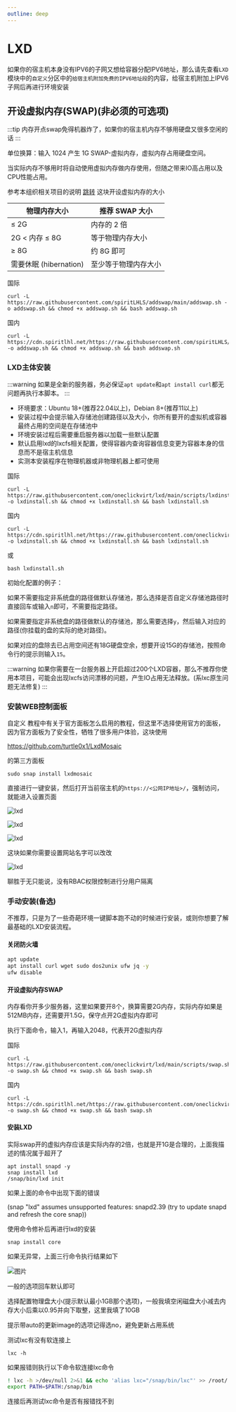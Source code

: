 ```yaml
---
outline: deep
---
```


# LXD

如果你的宿主机本身没有IPV6的子网又想给容器分配IPV6地址，那么请先查看```LXD```模块中的```自定义```分区中的```给宿主机附加免费的IPV6地址段```的内容，给宿主机附加上IPV6子网后再进行环境安装

## 开设虚拟内存(SWAP)(非必须的可选项)

:::tip
内存开点swap免得机器炸了，如果你的宿主机内存不够用硬盘又很多空闲的话
:::

单位换算：输入 1024 产生 1G SWAP-虚拟内存，虚拟内存占用硬盘空间。

当实际内存不够用时将自动使用虚拟内存做内存使用，但随之带来IO高占用以及CPU性能占用。

参考本组织相关项目的说明 [跳转](https://github.com/oneclickvirt/ecs/blob/master/README_NEW_USER.md) 这块开设虚拟内存的大小

| 物理内存大小        | 推荐 SWAP 大小 |
| ------------------ | ---------- |
| ≤ 2G               | 内存的 2 倍    |
| 2G < 内存 ≤ 8G       | 等于物理内存大小   |
| ≥ 8G               | 约 8G 即可    |
| 需要休眠 (hibernation) | 至少等于物理内存大小 |

国际

```shell
curl -L https://raw.githubusercontent.com/spiritLHLS/addswap/main/addswap.sh -o addswap.sh && chmod +x addswap.sh && bash addswap.sh
```

国内

```shell
curl -L https://cdn.spiritlhl.net/https://raw.githubusercontent.com/spiritLHLS/addswap/main/addswap.sh -o addswap.sh && chmod +x addswap.sh && bash addswap.sh
```

### LXD主体安装

:::warning
如果是全新的服务器，务必保证```apt update```和```apt install curl```都无问题再执行本脚本。
:::

- 环境要求：Ubuntu 18+(推荐22.04以上)，Debian 8+(推荐11以上)
- 安装过程中会提示输入存储池创建路径以及大小，你所有要开的虚拟机或容器最终占用的空间是在存储池中
- 环境安装过程后需要重启服务器以加载一些默认配置
- 默认启用lxd的lxcfs相关配置，使得容器内查询容器信息变更为容器本身的信息而不是宿主机信息
- 实测本安装程序在物理机器或非物理机器上都可使用

国际

```shell
curl -L https://raw.githubusercontent.com/oneclickvirt/lxd/main/scripts/lxdinstall.sh -o lxdinstall.sh && chmod +x lxdinstall.sh && bash lxdinstall.sh
```

国内

```shell
curl -L https://cdn.spiritlhl.net/https://raw.githubusercontent.com/oneclickvirt/lxd/main/scripts/lxdinstall.sh -o lxdinstall.sh && chmod +x lxdinstall.sh && bash lxdinstall.sh
```

或

```shell
bash lxdinstall.sh
```

初始化配置的例子：

如果不需要指定非系统盘的路径做默认存储池，那么选择是否自定义存储池路径时直接回车或输入```n```即可，不需要指定路径。

如果需要指定非系统盘的路径做默认的存储池，那么需要选择```y```，然后输入对应的路径(你挂载的盘的实际的绝对路径)。

如果对应的盘除去已占用空间还有18G硬盘空余，想要开设15G的存储池，按照命令行的提示则输入```15```。

:::warning
如果你需要在一台服务器上开启超过200个LXD容器，那么不推荐你使用本项目，可能会出现lxcfs访问漂移的问题，产生IO占用无法释放。(系lxc原生问题无法修复)
:::

### 安装WEB控制面板

自定义 教程中有关于官方面板怎么启用的教程，但这里不选择使用官方的面板，因为官方面板为了安全性，牺牲了很多用户体验，这块使用

https://github.com/turtle0x1/LxdMosaic

的第三方面板

```shell
sudo snap install lxdmosaic
```

直接进行一键安装，然后打开当前宿主机的```https://<公网IP地址>/```，强制访问，就能进入设置页面

![lxd](images/lxdd1.png)

![lxd](images/lxdd2.png)

![lxd](images/lxdd3.png)

这块如果你需要设置网站名字可以改改

![lxd](images/lxdd4.png)

聊胜于无只能说，没有RBAC权限控制进行分用户隔离

### 手动安装(备选)

不推荐，只是为了一些奇葩环境一键脚本跑不动的时候进行安装，或则你想要了解最基础的LXD安装流程。

#### 关闭防火墙

```bash
apt update
apt install curl wget sudo dos2unix ufw jq -y
ufw disable
```

#### 开设虚拟内存SWAP

内存看你开多少服务器，这里如果要开8个，换算需要2G内存，实际内存如果是512MB内存，还需要开1.5G，保守点开2G虚拟内存即可

执行下面命令，输入1，再输入2048，代表开2G虚拟内存

国际

```shell
curl -L https://raw.githubusercontent.com/oneclickvirt/lxd/main/scripts/swap.sh -o swap.sh && chmod +x swap.sh && bash swap.sh
```

国内

```shell
curl -L https://cdn.spiritlhl.net/https://raw.githubusercontent.com/oneclickvirt/lxd/main/scripts/swap.sh -o swap.sh && chmod +x swap.sh && bash swap.sh
```

#### 安装LXD

实际swap开的虚拟内存应该是实际内存的2倍，也就是开1G是合理的，上面我描述的情况属于超开了

```
apt install snapd -y
snap install lxd
/snap/bin/lxd init
```

如果上面的命令中出现下面的错误

(snap "lxd" assumes unsupported features: snapd2.39 (try to update snapd and refresh the core snap))

使用命令修补后再进行lxd的安装

```
snap install core
```

如果无异常，上面三行命令执行结果如下

![图片](images/lxdd0.png)

一般的选项回车默认即可

选择配置物理盘大小(提示默认最小1GB那个选项)，一般我填空闲磁盘大小减去内存大小后乘以0.95并向下取整，这里我填了10GB

提示带auto的更新image的选项记得选no，避免更新占用系统

测试lxc有没有软连接上

```
lxc -h
```

如果报错则执行以下命令软连接lxc命令

```bash
! lxc -h >/dev/null 2>&1 && echo 'alias lxc="/snap/bin/lxc"' >> /root/.bashrc && source /root/.bashrc
export PATH=$PATH:/snap/bin
```

连接后再测试lxc命令是否有报错找不到

